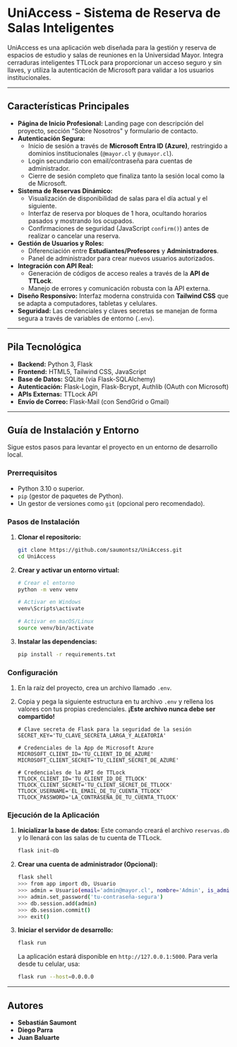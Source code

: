 # UniAccess - Sistema de Reserva de Salas Inteligentes

UniAccess es una aplicación web diseñada para la gestión y reserva de espacios de estudio y salas de reuniones en la Universidad Mayor. Integra cerraduras inteligentes TTLock para proporcionar un acceso seguro y sin llaves, y utiliza la autenticación de Microsoft para validar a los usuarios institucionales.

---

## Características Principales

* **Página de Inicio Profesional:** Landing page con descripción del proyecto, sección "Sobre Nosotros" y formulario de contacto.
* **Autenticación Segura:**
    * Inicio de sesión a través de **Microsoft Entra ID (Azure)**, restringido a dominios institucionales (`@mayor.cl` y `@umayor.cl`).
    * Login secundario con email/contraseña para cuentas de administrador.
    * Cierre de sesión completo que finaliza tanto la sesión local como la de Microsoft.
* **Sistema de Reservas Dinámico:**
    * Visualización de disponibilidad de salas para el día actual y el siguiente.
    * Interfaz de reserva por bloques de 1 hora, ocultando horarios pasados y mostrando los ocupados.
    * Confirmaciones de seguridad (JavaScript `confirm()`) antes de realizar o cancelar una reserva.
* **Gestión de Usuarios y Roles:**
    * Diferenciación entre **Estudiantes/Profesores** y **Administradores**.
    * Panel de administrador para crear nuevos usuarios autorizados.
* **Integración con API Real:**
    * Generación de códigos de acceso reales a través de la **API de TTLock**.
    * Manejo de errores y comunicación robusta con la API externa.
* **Diseño Responsivo:** Interfaz moderna construida con **Tailwind CSS** que se adapta a computadores, tabletas y celulares.
* **Seguridad:** Las credenciales y claves secretas se manejan de forma segura a través de variables de entorno (`.env`).

---

## Pila Tecnológica

* **Backend:** Python 3, Flask
* **Frontend:** HTML5, Tailwind CSS, JavaScript
* **Base de Datos:** SQLite (vía Flask-SQLAlchemy)
* **Autenticación:** Flask-Login, Flask-Bcrypt, Authlib (OAuth con Microsoft)
* **APIs Externas:** TTLock API
* **Envío de Correo:** Flask-Mail (con SendGrid o Gmail)

---

## Guía de Instalación y Entorno

Sigue estos pasos para levantar el proyecto en un entorno de desarrollo local.

### Prerrequisitos

* Python 3.10 o superior.
* `pip` (gestor de paquetes de Python).
* Un gestor de versiones como `git` (opcional pero recomendado).

### Pasos de Instalación

1.  **Clonar el repositorio:**
    ```bash
    git clone https://github.com/saumontsz/UniAccess.git
    cd UniAccess
    ```

2.  **Crear y activar un entorno virtual:**
    ```bash
    # Crear el entorno
    python -m venv venv

    # Activar en Windows
    venv\Scripts\activate

    # Activar en macOS/Linux
    source venv/bin/activate
    ```

3.  **Instalar las dependencias:**
    ```bash
    pip install -r requirements.txt
    ```

### Configuración

1.  En la raíz del proyecto, crea un archivo llamado `.env`.
2.  Copia y pega la siguiente estructura en tu archivo `.env` y rellena los valores con tus propias credenciales. **¡Este archivo nunca debe ser compartido!**

    ```env
    # Clave secreta de Flask para la seguridad de la sesión
    SECRET_KEY='TU_CLAVE_SECRETA_LARGA_Y_ALEATORIA'

    # Credenciales de la App de Microsoft Azure
    MICROSOFT_CLIENT_ID='TU_CLIENT_ID_DE_AZURE'
    MICROSOFT_CLIENT_SECRET='TU_CLIENT_SECRET_DE_AZURE'

    # Credenciales de la API de TTLock
    TTLOCK_CLIENT_ID='TU_CLIENT_ID_DE_TTLOCK'
    TTLOCK_CLIENT_SECRET='TU_CLIENT_SECRET_DE_TTLOCK'
    TTLOCK_USERNAME='EL_EMAIL_DE_TU_CUENTA_TTLOCK'
    TTLOCK_PASSWORD='LA_CONTRASEÑA_DE_TU_CUENTA_TTLOCK'

### Ejecución de la Aplicación

1.  **Inicializar la base de datos:**
    Este comando creará el archivo `reservas.db` y lo llenará con las salas de tu cuenta de TTLock.
    ```bash
    flask init-db
    ```

2.  **Crear una cuenta de administrador (Opcional):**
    ```bash
    flask shell
    >>> from app import db, Usuario
    >>> admin = Usuario(email='admin@mayor.cl', nombre='Admin', is_admin=True)
    >>> admin.set_password('tu-contraseña-segura')
    >>> db.session.add(admin)
    >>> db.session.commit()
    >>> exit()
    ```

3.  **Iniciar el servidor de desarrollo:**
    ```bash
    flask run
    ```
    La aplicación estará disponible en `http://127.0.0.1:5000`. Para verla desde tu celular, usa:
    ```bash
    flask run --host=0.0.0.0
    ```

---

## Autores

* **Sebastián Saumont**
* **Diego Parra**
* **Juan Baluarte**

